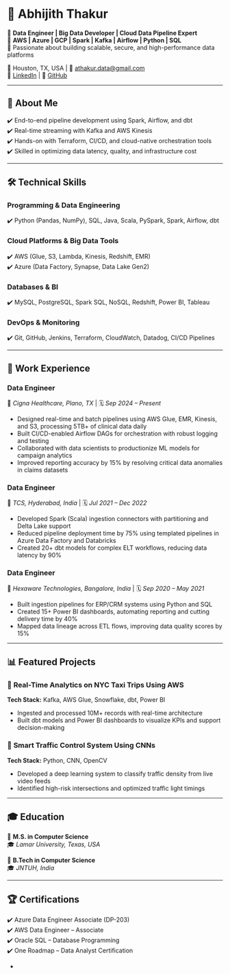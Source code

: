 
# 💼 Abhijith Thakur  
🔹 **Data Engineer | Big Data Developer | Cloud Data Pipeline Expert**  
🔹 **AWS | Azure | GCP | Spark | Kafka | Airflow | Python | SQL**  
🔹 Passionate about building scalable, secure, and high-performance data platforms  

📍 Houston, TX, USA | 📧 athakur.data@gmail.com  
🔗 [LinkedIn](https://www.linkedin.com/in/abhijith-thakur) | 🚀 [GitHub](https://github.com/AbhijithT0307)

---

## 📌 About Me  

✔️ End-to-end pipeline development using Spark, Airflow, and dbt  
✔️ Real-time streaming with Kafka and AWS Kinesis  
✔️ Hands-on with Terraform, CI/CD, and cloud-native orchestration tools  
✔️ Skilled in optimizing data latency, quality, and infrastructure cost  

---

## 🛠️ Technical Skills  

### **Programming & Data Engineering**  
✔️ Python (Pandas, NumPy), SQL, Java, Scala, PySpark, Spark, Airflow, dbt  

### **Cloud Platforms & Big Data Tools**  
✔️ AWS (Glue, S3, Lambda, Kinesis, Redshift, EMR)  
✔️ Azure (Data Factory, Synapse, Data Lake Gen2)  

### **Databases & BI**  
✔️ MySQL, PostgreSQL, Spark SQL, NoSQL, Redshift, Power BI, Tableau  

### **DevOps & Monitoring**  
✔️ Git, GitHub, Jenkins, Terraform, CloudWatch, Datadog, CI/CD Pipelines  

---

## 💼 Work Experience  

### **Data Engineer**  
📍 *Cigna Healthcare, Plano, TX* | 🗓 *Sep 2024 – Present*  
- Designed real-time and batch pipelines using AWS Glue, EMR, Kinesis, and S3, processing 5TB+ of clinical data daily  
- Built CI/CD-enabled Airflow DAGs for orchestration with robust logging and testing  
- Collaborated with data scientists to productionize ML models for campaign analytics  
- Improved reporting accuracy by 15% by resolving critical data anomalies in claims datasets  

### **Data Engineer**  
📍 *TCS, Hyderabad, India* | 🗓 *Jul 2021 – Dec 2022*  
- Developed Spark (Scala) ingestion connectors with partitioning and Delta Lake support  
- Reduced pipeline deployment time by 75% using templated pipelines in Azure Data Factory and Databricks  
- Created 20+ dbt models for complex ELT workflows, reducing data latency by 90%  

### **Data Engineer**  
📍 *Hexaware Technologies, Bangalore, India* | 🗓 *Sep 2020 – May 2021*  
- Built ingestion pipelines for ERP/CRM systems using Python and SQL  
- Created 15+ Power BI dashboards, automating reporting and cutting delivery time by 40%  
- Mapped data lineage across ETL flows, improving data quality scores by 15%  

---

## 📊 Featured Projects  

### 📌 **Real-Time Analytics on NYC Taxi Trips Using AWS**  
**Tech Stack:** Kafka, AWS Glue, Snowflake, dbt, Power BI  
- Ingested and processed 10M+ records with real-time architecture  
- Built dbt models and Power BI dashboards to visualize KPIs and support decision-making  

### 🚦 **Smart Traffic Control System Using CNNs**  
**Tech Stack:** Python, CNN, OpenCV  
- Developed a deep learning system to classify traffic density from live video feeds  
- Identified high-risk intersections and optimized traffic light timings  

---

## 🎓 Education  
📌 **M.S. in Computer Science**  
🎓 *Lamar University, Texas, USA*  

📌 **B.Tech in Computer Science**  
🎓 *JNTUH, India*  

---

## 🏆 Certifications  
✔️ Azure Data Engineer Associate (DP-203)  
✔️ AWS Data Engineer – Associate  
✔️ Oracle SQL – Database Programming  
✔️ One Roadmap – Data Analyst Certification  

-

